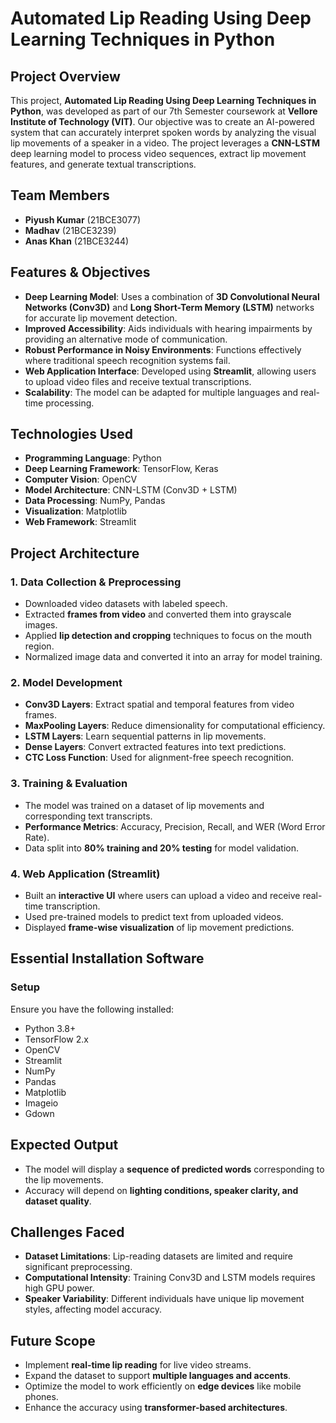# Automated Lip Reading Using Deep Learning Techniques in Python

## Project Overview

This project, **Automated Lip Reading Using Deep Learning Techniques in Python**, was developed as part of our 7th Semester coursework at **Vellore Institute of Technology (VIT)**. Our objective was to create an AI-powered system that can accurately interpret spoken words by analyzing the visual lip movements of a speaker in a video. The project leverages a **CNN-LSTM** deep learning model to process video sequences, extract lip movement features, and generate textual transcriptions.

## Team Members

- **Piyush Kumar** (21BCE3077)
- **Madhav** (21BCE3239)
- **Anas Khan** (21BCE3244)

## Features & Objectives

- **Deep Learning Model**: Uses a combination of **3D Convolutional Neural Networks (Conv3D)** and **Long Short-Term Memory (LSTM)** networks for accurate lip movement detection.
- **Improved Accessibility**: Aids individuals with hearing impairments by providing an alternative mode of communication.
- **Robust Performance in Noisy Environments**: Functions effectively where traditional speech recognition systems fail.
- **Web Application Interface**: Developed using **Streamlit**, allowing users to upload video files and receive textual transcriptions.
- **Scalability**: The model can be adapted for multiple languages and real-time processing.

## Technologies Used

- **Programming Language**: Python
- **Deep Learning Framework**: TensorFlow, Keras
- **Computer Vision**: OpenCV
- **Model Architecture**: CNN-LSTM (Conv3D + LSTM)
- **Data Processing**: NumPy, Pandas
- **Visualization**: Matplotlib
- **Web Framework**: Streamlit

## Project Architecture

### 1. Data Collection & Preprocessing

- Downloaded video datasets with labeled speech.
- Extracted **frames from video** and converted them into grayscale images.
- Applied **lip detection and cropping** techniques to focus on the mouth region.
- Normalized image data and converted it into an array for model training.

### 2. Model Development

- **Conv3D Layers**: Extract spatial and temporal features from video frames.
- **MaxPooling Layers**: Reduce dimensionality for computational efficiency.
- **LSTM Layers**: Learn sequential patterns in lip movements.
- **Dense Layers**: Convert extracted features into text predictions.
- **CTC Loss Function**: Used for alignment-free speech recognition.

### 3. Training & Evaluation

- The model was trained on a dataset of lip movements and corresponding text transcripts.
- **Performance Metrics**: Accuracy, Precision, Recall, and WER (Word Error Rate).
- Data split into **80% training and 20% testing** for model validation.

### 4. Web Application (Streamlit)

- Built an **interactive UI** where users can upload a video and receive real-time transcription.
- Used pre-trained models to predict text from uploaded videos.
- Displayed **frame-wise visualization** of lip movement predictions.

## Essential Installation Software

### Setup

Ensure you have the following installed:

- Python 3.8+
- TensorFlow 2.x
- OpenCV
- Streamlit
- NumPy
- Pandas
- Matplotlib
- Imageio
- Gdown

## Expected Output

- The model will display a **sequence of predicted words** corresponding to the lip movements.
- Accuracy will depend on **lighting conditions, speaker clarity, and dataset quality**.

## Challenges Faced

- **Dataset Limitations**: Lip-reading datasets are limited and require significant preprocessing.
- **Computational Intensity**: Training Conv3D and LSTM models requires high GPU power.
- **Speaker Variability**: Different individuals have unique lip movement styles, affecting model accuracy.

## Future Scope

- Implement **real-time lip reading** for live video streams.
- Expand the dataset to support **multiple languages and accents**.
- Optimize the model to work efficiently on **edge devices** like mobile phones.
- Enhance the accuracy using **transformer-based architectures**.
